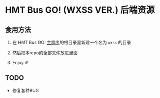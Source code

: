 # HMT Bus GO! (WXSS VER.) 后端资源

## 食用方法

1. 在 HMT Bus GO! [主程序](https://github.com/CRH380A-2722/HMT-Bus-GO)的根目录里新建一个名为 `wxss` 的目录

2. 然后把本repo的全部文件放进里面

3. Enjoy it!

## TODO

* 修复各种BUG
